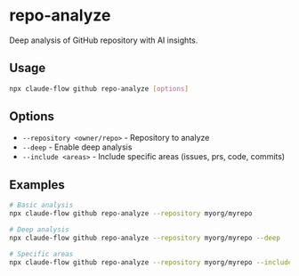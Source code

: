 # repo-analyze

Deep analysis of GitHub repository with AI insights.

## Usage

```bash
npx claude-flow github repo-analyze [options]
```

## Options

- `--repository <owner/repo>` - Repository to analyze
- `--deep` - Enable deep analysis
- `--include <areas>` - Include specific areas (issues, prs, code, commits)

## Examples

```bash
# Basic analysis
npx claude-flow github repo-analyze --repository myorg/myrepo

# Deep analysis
npx claude-flow github repo-analyze --repository myorg/myrepo --deep

# Specific areas
npx claude-flow github repo-analyze --repository myorg/myrepo --include issues,prs
```
